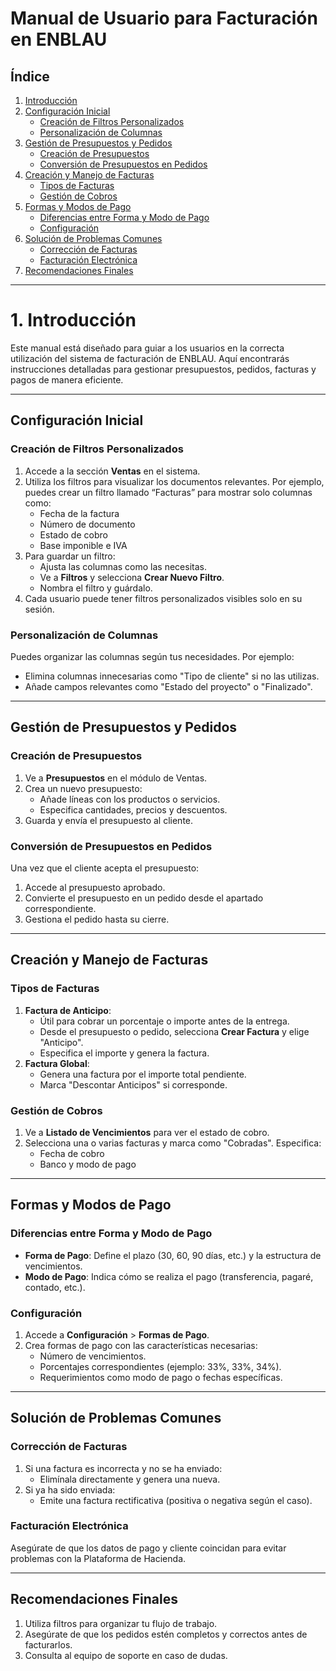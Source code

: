 # Manual de Usuario para Facturación en ENBLAU

## Índice 

1. [Introducción](#introduccion)
2. [Configuración Inicial](#configuracion-inicial)
   - [Creación de Filtros Personalizados](#creacion-de-filtros-personalizados)
   - [Personalización de Columnas](#personalizacion-de-columnas)
3. [Gestión de Presupuestos y Pedidos](#gestion-de-presupuestos-y-pedidos)
   - [Creación de Presupuestos](#creacion-de-presupuestos)
   - [Conversión de Presupuestos en Pedidos](#conversion-de-presupuestos-en-pedidos)
4. [Creación y Manejo de Facturas](#creacion-y-manejo-de-facturas)
   - [Tipos de Facturas](#tipos-de-facturas)
   - [Gestión de Cobros](#gestion-de-cobros)
5. [Formas y Modos de Pago](#formas-y-modos-de-pago)
   - [Diferencias entre Forma y Modo de Pago](#diferencias-entre-forma-y-modo-de-pago)
   - [Configuración](#configuracion)
6. [Solución de Problemas Comunes](#solucion-de-problemas-comunes)
   - [Corrección de Facturas](#correccion-de-facturas)
   - [Facturación Electrónica](#facturacion-electronica)
7. [Recomendaciones Finales](#recomendaciones-finales)

---

# 1. Introducción

Este manual está diseñado para guiar a los usuarios en la correcta utilización del sistema de facturación de ENBLAU. Aquí encontrarás instrucciones detalladas para gestionar presupuestos, pedidos, facturas y pagos de manera eficiente.

---

## Configuración Inicial

### Creación de Filtros Personalizados

1. Accede a la sección **Ventas** en el sistema.
2. Utiliza los filtros para visualizar los documentos relevantes. Por ejemplo, puedes crear un filtro llamado “Facturas” para mostrar solo columnas como:
   - Fecha de la factura
   - Número de documento
   - Estado de cobro
   - Base imponible e IVA
3. Para guardar un filtro:
   - Ajusta las columnas como las necesitas.
   - Ve a **Filtros** y selecciona **Crear Nuevo Filtro**.
   - Nombra el filtro y guárdalo.
4. Cada usuario puede tener filtros personalizados visibles solo en su sesión.

### Personalización de Columnas

Puedes organizar las columnas según tus necesidades. Por ejemplo:

- Elimina columnas innecesarias como "Tipo de cliente" si no las utilizas.
- Añade campos relevantes como "Estado del proyecto" o "Finalizado".

---

## Gestión de Presupuestos y Pedidos

### Creación de Presupuestos

1. Ve a **Presupuestos** en el módulo de Ventas.
2. Crea un nuevo presupuesto:
   - Añade líneas con los productos o servicios.
   - Especifica cantidades, precios y descuentos.
3. Guarda y envía el presupuesto al cliente.

### Conversión de Presupuestos en Pedidos

Una vez que el cliente acepta el presupuesto:

1. Accede al presupuesto aprobado.
2. Convierte el presupuesto en un pedido desde el apartado correspondiente.
3. Gestiona el pedido hasta su cierre.

---

## Creación y Manejo de Facturas

### Tipos de Facturas

1. **Factura de Anticipo**:
   - Útil para cobrar un porcentaje o importe antes de la entrega.
   - Desde el presupuesto o pedido, selecciona **Crear Factura** y elige "Anticipo".
   - Especifica el importe y genera la factura.
2. **Factura Global**:
   - Genera una factura por el importe total pendiente.
   - Marca "Descontar Anticipos" si corresponde.

### Gestión de Cobros

1. Ve a **Listado de Vencimientos** para ver el estado de cobro.
2. Selecciona una o varias facturas y marca como "Cobradas". Especifica:
   - Fecha de cobro
   - Banco y modo de pago

---

## Formas y Modos de Pago

### Diferencias entre Forma y Modo de Pago

- **Forma de Pago**: Define el plazo (30, 60, 90 días, etc.) y la estructura de vencimientos.
- **Modo de Pago**: Indica cómo se realiza el pago (transferencia, pagaré, contado, etc.).

### Configuración

1. Accede a **Configuración** > **Formas de Pago**.
2. Crea formas de pago con las características necesarias:
   - Número de vencimientos.
   - Porcentajes correspondientes (ejemplo: 33%, 33%, 34%).
   - Requerimientos como modo de pago o fechas específicas.

---

## Solución de Problemas Comunes

### Corrección de Facturas

1. Si una factura es incorrecta y no se ha enviado:
   - Elimínala directamente y genera una nueva.
2. Si ya ha sido enviada:
   - Emite una factura rectificativa (positiva o negativa según el caso).

### Facturación Electrónica

Asegúrate de que los datos de pago y cliente coincidan para evitar problemas con la Plataforma de Hacienda.

---

## Recomendaciones Finales

1. Utiliza filtros para organizar tu flujo de trabajo.
2. Asegúrate de que los pedidos estén completos y correctos antes de facturarlos.
3. Consulta al equipo de soporte en caso de dudas.

